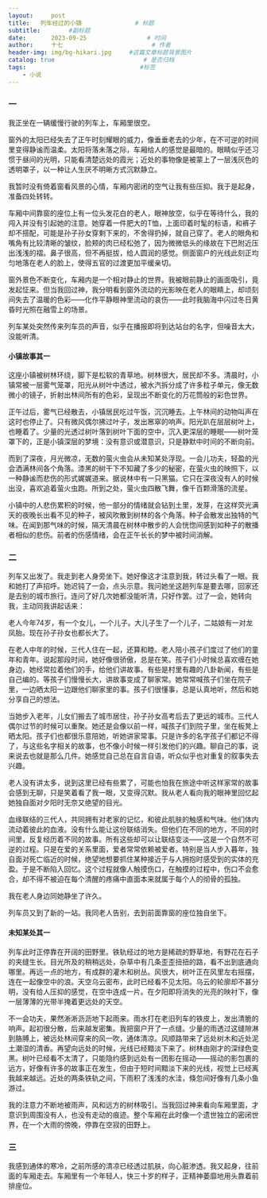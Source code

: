 ```yaml
---
layout:     post                       
title:   列车经过的小镇               # 标题
subtitle:        #副标题
date:       2023-09-25                 # 时间
author:     十七                         # 作者
header-img: img/bg-hikari.jpg     #这篇文章标题背景图片
catalog: true                         # 是否归档
tags:                                #标签
    - 小说
---
```

### 一

我正坐在一辆缓慢行驶的列车上，车厢里很空。

窗外的太阳已经失去了正午时刻耀眼的威力，像垂垂老去的少年，在不可逆的时间里变得静谧而温柔。太阳将落未落之际，车厢给人的感觉是最暗的。眼睛似乎还习惯于昼间的光明，只能看清楚远处的霞光；近处的事物像是被蒙上了一层浅灰色的透明罩子，以一种让人生厌不明晰方式沉默静立。

我暂时没有倚着窗看风景的心情，车厢内密闭的空气让我有些压抑。我于是起身，准备四处转转。

车厢中间靠窗的座位上有一位头发花白的老人，眼神放空，似乎在等待什么，我的闯入并没有引起她的注意。她穿着一件肥大的T恤，上面印着时髦的标语，和裤子却不搭配，可能是孙子孙女穿剩下来的，不舍得扔掉，就自己穿了。老人的眼角和嘴角有比较清晰的皱纹，脸颊的肉已经松弛了，因为微微低头的缘故在下巴附近压出浅浅的褶。鼻子很高，但不再挺拔，给人圆润的感觉。侧面窗户的光线此刻正均匀地落在老人的脸上，使得五官的过渡更加平缓亲切。

窗外景色不断变化，车厢内是一个相对静止的世界。我被眼前静止的画面吸引，竟发起怔来。但当我回过神，我分明看到窗外流动的光影映在老人的眼睛上，却顷刻间失去了温暖的色彩——化作平静眼神里流动的哀伤——此时我脑海中闪过冬日黄昏时光照在融雪上的场景。

列车某处突然传来列车员的声音，似乎在播报即将到达站台的名字，但噪音太大，没能听清。

#### 小镇故事其一

这座小镇被树林环绕，脚下是松软的青草地。树林很大，居民却不多。清晨时，小镇常被一层雾气笼罩，阳光从树叶中透过，被水汽拆分成了许多粒子单元，像无数微小的镜子，折射出林间所有的色彩，呈现出不断变化的万花筒般的彩色世界。

正午过后，雾气已经散去，小镇居民吃过午饭，沉沉睡去。上午林间的动物叫声在这时也停止了。只有微风偶尔拂过叶子，发出窸窣的响声。阳光趴在层层树叶上，也睡着了。少量的光透过树叶落到树叶下面的空中，沉入更深层的睡眠——树叶笼罩下的，正是小镇深层的梦境：没有意识或潜意识，只是静默中时间的不断向前。

而到了深夜，月光微凉，无数的萤火虫会从未知某处浮现。一会儿功夫，轻盈的光会洒满林间各个角落。漆黑的树干下不知藏了多少的秘密，在萤火虫的映照下，以一种静谧而悲伤的形式娓娓道来。据说林中有一只黑猫。它只在深夜没有人的时候出没，喜欢追着萤火虫跑。所到之处，萤火虫四散飞舞，像千百颗滑落的流星。

小镇中的人悲伤累积的时候，他一部分的情绪就会钻到土里，发芽，在这样荧光满天的夜晚长出看不见的种子，被风吹散到树林的各个角落。种子会散发出独特的气味。在闻到那气味的时候，隔天清晨在树林中散步的人会恍惚间感到如种子的散播者相似的悲伤。前者的伤感情绪，会在正午长长的梦中被时间消解。

### 二

列车又出发了。我走到老人身旁坐下。她好像这才注意到我，转过头看了一眼。我和她打了声招呼。她迟钝了一会，点头示意。我问她坐这趟列车是要去哪，回家还是去别的城市旅行。连问了好几次她都没能听清，只好作罢。过了一会，她转向我，主动同我讲起话来：

老人今年74岁，有一个女儿，一个儿子。大儿子生了一个儿子，二姑娘有一对龙凤胎。现在孙子孙女也都长大了。

在老人中年的时候，三代人住在一起，还算和睦。老人陪小孩子们度过了他们的童年和青年。说起那段时间，她好像很骄傲，总是在笑。孩子们小时候总喜欢缠在她身边，她经常拉着他们的手，给他们讲故事。有些是村里有趣的八卦新闻，有些是自己编的。等孩子们慢慢长大，讲故事变成了聊家常。她常常喊孩子们坐在院子里，一边晒太阳一边跟他们聊家里的事。孩子们很懂事，总是认真地听，然后和她分享自己的想法。

当她步入老年，儿女们搬去了城市居住，孙子孙女高考后去了更远的城市。三代人偶尔过节的时候可以重聚。她还是会像以前一样，喊孩子们到院子里，坐在板凳上晒太阳。孩子们也都很乐意陪她，听她讲家常事。只是许多的名字孩子们都记不得了，与这些名字相关的故事，也不像小时候一样引发他们的兴趣。聊自己的事，说来说去也就是那么几件。她感觉自己总在自言自语，听众似乎也对重复的叙事失去兴趣。

老人没有讲太多，说到这里已经有些累了，可能也怕我在旅途中听这样家常的故事会感到无聊，只是笑着看了我一眼，又变得沉默。我从老人看向我的眼神里回忆起她独自面对夕阳时无奈又绝望的目光。

血缘联结的三代人，共同拥有对老家的记忆，和彼此肌肤的触感和气味。他们体内流动着彼此的血液。没有什么能让这份联结消失。但他们在不同的地方，不同的时间里，反复经历着不同的故事。所有这些却可以让联结变淡——这是一个自然不可逆的过程。只是在爱的关系里面，爱者常常依赖被爱者。特别是当人步入暮年，独自面对死亡临近的时候，绝望地想要抓住某种接近于与人拥抱时感受到的实体的充盈。于是不断陷入回忆。这个过程就像人触摸伤口，在触摸的过程中，伤口不会愈合，却不得不被迫在每个清醒的疼痛中直面本来就属于每个人的彻骨的孤独。

我在老人身边同她静坐了许久。

列车员又到了新的一站。我同老人告别，去到前面靠窗的座位独自坐下。

#### 未知某处其一

列车此时正停靠在开阔的田野里。铁轨经过的地方是稀疏的野草地，有野花在石子的夹缝生长。目光所及的稍稍远处，杂草中有几条歪歪扭扭的路，看不出到底通向哪里。再远一点的地方，有成群的灌木和树丛。风很大，树叶正在风里左右摇摆，连在一起像空中的浪。天空乌云密布，此时已经看不见太阳。乌云的轮廓却不甚分明，没有给人压抑的感觉，在空中连成一片。在夕阳即将消失的光亮的映衬下，像一层薄薄的光带半掩着更远处的天空。

不一会功夫，果然淅淅沥沥地下起雨来。雨水打在老旧列车的铁皮上，发出清脆的响声。起初很分散，后来越发密集。我把窗户开了一点缝。少量的雨透过这缝隙淋到胳膊上，被远处林间穿来的风一吹，通体清凉。风顺路带来了远处树木和近处泥土潮湿的清香。再望向远处的时候，光线已经黯淡下来了。树林由刚才的深绿色变黑。树叶已经看不太清了，只能隐约感到远处有一团影在摇动——摇动的影包裹的远方，好像有许多的故事正在发生，但由于短时间黯淡下来的光线，视觉上已经离我越来越远。近处的两条铁轨之间，下雨积了浅浅的水洼，倏忽间好像有几条小鱼游过。

我的注意力不断地被雨声，风和远方的树林吸引。当我回过神来看向车厢里面，才意识到周围没有人，也没有走动的痕迹。整个车厢在此时像一个遗世独立的密闭世界，在一个大雨的傍晚，停靠在空寂的田野上。

### 三

我感到通体的寒冷，之前所感的清凉已经透过肌肤，向心脏渗透。我又起身，往前面的车厢走去。车厢里有一个年轻人，快三十岁的样子，正精神萎靡地用头靠着前排座位。
